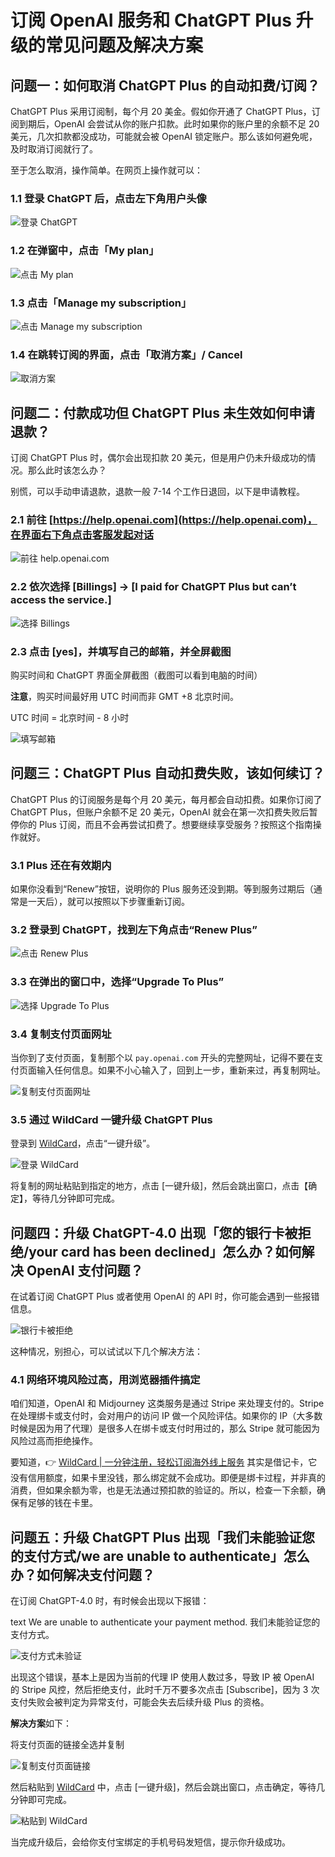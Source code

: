 # 订阅 OpenAI 服务和 ChatGPT Plus 升级的常见问题及解决方案

## 问题一：如何取消 ChatGPT Plus 的自动扣费/订阅？

ChatGPT Plus 采用订阅制，每个月 20 美金。假如你开通了 ChatGPT Plus，订阅到期后，OpenAI 会尝试从你的账户扣款。此时如果你的账户里的余额不足 20 美元，几次扣款都没成功，可能就会被 OpenAI 锁定账户。那么该如何避免呢，及时取消订阅就行了。

至于怎么取消，操作简单。在网页上操作就可以：

### 1.1 登录 ChatGPT 后，点击左下角用户头像

![登录 ChatGPT](https://bbtdd.com/img/4945581529517754.webp)

### 1.2 在弹窗中，点击「My plan」

![点击 My plan](https://bbtdd.com/img/6237360036110.webp)

### 1.3 点击「Manage my subscription」

![点击 Manage my subscription](https://bbtdd.com/img/06600331.webp)

### 1.4 在跳转订阅的界面，点击「取消方案」/ Cancel

![取消方案](https://bbtdd.com/img/831753062295910.webp)

## 问题二：付款成功但 ChatGPT Plus 未生效如何申请退款？

订阅 ChatGPT Plus 时，偶尔会出现扣款 20 美元，但是用户仍未升级成功的情况。那么此时该怎么办？

别慌，可以手动申请退款，退款一般 7-14 个工作日退回，以下是申请教程。

### 2.1 前往 [https://help.openai.com](https://help.openai.com)，在界面右下角点击客服发起对话

![前往 help.openai.com](https://bbtdd.com/img/611511184857008.webp)

### 2.2 依次选择 [Billings] -> [I paid for ChatGPT Plus but can’t access the service.]

![选择 Billings](https://bbtdd.com/img/344849429.webp)

### 2.3 点击 [yes]，并填写自己的邮箱，并全屏截图

购买时间和 ChatGPT 界面全屏截图（截图可以看到电脑的时间）

**注意**，购买时间最好用 UTC 时间而非 GMT +8 北京时间。

UTC 时间 = 北京时间 - 8 小时

![填写邮箱](https://bbtdd.com/img/3645722426701.webp)

## 问题三：ChatGPT Plus 自动扣费失败，该如何续订？

ChatGPT Plus 的订阅服务是每个月 20 美元，每月都会自动扣费。如果你订阅了 ChatGPT Plus，但账户余额不足 20 美元，OpenAI 就会在第一次扣费失败后暂停你的 Plus 订阅，而且不会再尝试扣费了。想要继续享受服务？按照这个指南操作就好。

### 3.1 Plus 还在有效期内

如果你没看到“Renew”按钮，说明你的 Plus 服务还没到期。等到服务过期后（通常是一天后），就可以按照以下步骤重新订阅。

### 3.2 登录到 ChatGPT，找到左下角点击“Renew Plus”

![点击 Renew Plus](https://bbtdd.com/img/51513242821261.webp)

### 3.3 在弹出的窗口中，选择“Upgrade To Plus”

![选择 Upgrade To Plus](https://bbtdd.com/img/583648385.webp)

### 3.4 复制支付页面网址

当你到了支付页面，复制那个以 `pay.openai.com` 开头的完整网址，记得不要在支付页面输入任何信息。如果不小心输入了，回到上一步，重新来过，再复制网址。

![复制支付页面网址](https://bbtdd.com/img/07093890.webp)

### 3.5 通过 WildCard 一键升级 ChatGPT Plus

登录到 [WildCard](https://bbtdd.com/WildCard)，点击“一键升级”。

![登录 WildCard](https://bbtdd.com/img/90750109936.webp)

将复制的网址粘贴到指定的地方，点击 [一键升级]，然后会跳出窗口，点击【确定】，等待几分钟即可完成。

## 问题四：升级 ChatGPT-4.0 出现「您的银行卡被拒绝/your card has been declined」怎么办？如何解决 OpenAI 支付问题？

在试着订阅 ChatGPT Plus 或者使用 OpenAI 的 API 时，你可能会遇到一些报错信息。

![银行卡被拒绝](https://bbtdd.com/img/974279209042.webp)

这种情况，别担心，可以试试以下几个解决方法：

### 4.1 网络环境风险过高，用浏览器插件搞定

咱们知道，OpenAI 和 Midjourney 这类服务是通过 Stripe 来处理支付的。Stripe 在处理绑卡或支付时，会对用户的访问 IP 做一个风险评估。如果你的 IP（大多数时候是因为用了代理）是很多人在绑卡或支付时用过的，那么 Stripe 就可能因为风险过高而拒绝操作。

要知道，👉 [WildCard | 一分钟注册，轻松订阅海外线上服务](https://bbtdd.com/WildCard) 其实是借记卡，它没有信用额度，如果卡里没钱，那么绑定就不会成功。即便是绑卡过程，并非真的消费，但如果余额为零，也是无法通过预扣款的验证的。所以，检查一下余额，确保有足够的钱在卡里。

## 问题五：升级 ChatGPT Plus 出现「我们未能验证您的支付方式/we are unable to authenticate」怎么办？如何解决支付问题？

在订阅 ChatGPT-4.0 时，有时候会出现以下报错：

text
We are unable to authenticate your payment method.
我们未能验证您的支付方式。


![支付方式未验证](https://bbtdd.com/img/002024519.webp)

出现这个错误，基本上是因为当前的代理 IP 使用人数过多，导致 IP 被 OpenAI 的 Stripe 风控，然后拒绝支付，此时千万不要多次点击 [Subscribe]，因为 3 次支付失败会被判定为异常支付，可能会失去后续升级 Plus 的资格。

**解决方案**如下：

将支付页面的链接全选并复制

![复制支付页面链接](https://bbtdd.com/img/8938403143641294.webp)

然后粘贴到 [WildCard](https://bbtdd.com/WildCard) 中，点击 [一键升级]，然后会跳出窗口，点击确定，等待几分钟即可完成。

![粘贴到 WildCard](https://bbtdd.com/img/9734501001246.webp)

当完成升级后，会给你支付宝绑定的手机号码发短信，提示你升级成功。